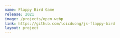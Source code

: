 ```yaml
---
name: Flappy Bird Game
release: 2021
image: /projects/open.webp
link: https://github.com/loicduong/js-flappy-bird
layout: project
---
```

